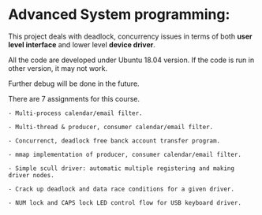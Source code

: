 # Advanced System programming:

This project deals with deadlock, concurrency issues in terms of both **user level interface** and lower level **device driver**.

All the code are developed under Ubuntu 18.04 version. If the code is run in other version, it may not work. 

Further debug will be done in the future.

There are 7 assignments for this course.

	- Multi-process calendar/email filter.

	- Multi-thread & producer, consumer calendar/email filter.

	- Concurrenct, deadlock free banck account transfer program.

	- mmap implementation of producer, consumer calendar/email filter.

	- Simple scull driver: automatic multiple registering and making driver nodes.

	- Crack up deadlock and data race conditions for a given driver.

	- NUM lock and CAPS lock LED control flow for USB keyboard driver.
